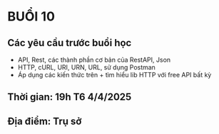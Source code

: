 # BUỔI 10

## Các yêu cầu trước buổi học

- API, Rest, các thành phần cơ bản của RestAPI, Json
- HTTP, cURL, URI, URN, URL, sử dụng Postman
- Áp dụng các kiến thức trên + tìm hiểu lib HTTP với free API bất kỳ

## Thời gian: 19h T6 4/4/2025

## Địa điểm: Trụ sở
